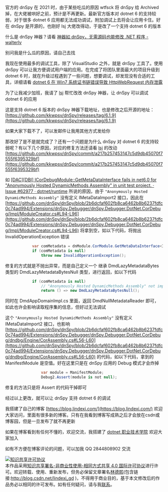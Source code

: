 
官方的 dnSpy 在 2021 时，由于某些吃瓜的原因 wtfsck 将 dnSpy 给 Archived 掉，在大佬被哄好之前，预计是不再更新。最新官方版本对 dotnet 6 的支持较弱，对于很多 dotnet 6 应用都无法成功调试，附加调试上去将会让应用卡住。好在 dnSpy 是开源的，也刚好 lsj 大佬改得动，于是改了一个支持 dotnet 6 的版本

<!--more-->


<!-- 标签：dnSpy -->
<!-- 发布 -->
<!-- 博客 -->

什么是 dnSpy 神器？请看 [神器如 dnSpy，无需源码也能修改 .NET 程序 - walterlv](https://blog.walterlv.com/post/edit-and-recompile-assembly-using-dnspy.html )

别问我是什么瓜的原因，请自己去找

我现在使用最多的调试工具，除了 VisualStudio 之外，就是 dnSpy 工具了。使用 dnSpy 可以让我方便调试用户端的应用。在完成了将团队里面最大的项目升级到 dotnet 6 时，就在升级过程遇到了一些问题，想要调试，却发现没有合适的工具，详细请看 [dotnet 6 在 Win7 系统证书链错误导致 HttpWebRequest 内存泄露](https://blog.lindexi.com/post/dotnet-6-%E5%9C%A8-Win7-%E7%B3%BB%E7%BB%9F%E8%AF%81%E4%B9%A6%E9%93%BE%E9%94%99%E8%AF%AF%E5%AF%BC%E8%87%B4-HttpWebRequest-%E5%86%85%E5%AD%98%E6%B3%84%E9%9C%B2.html )

为了让我减少加班，我请了 [lsj](https://blog.sdlsj.net) 帮忙改改 dnSpy 神器，让 dnSpy 可以调试 dotnet 6 的应用

这是支持 dotnet 6 版本的 dnSpy 神器下载地址，也是修改之后开源的地址： [https://github.com/kkwpsv/dnSpy/releases/tag/6.1.9](https://github.com/kkwpsv/dnSpy/releases/tag/6.1.9)

如果大家下载不了，可以发邮件让我用其他方式发给你

那改好了是不是就完成了？还有一个问题是为什么 dnSpy 对 dotnet 6 的支持较弱呢？有以下几个原因，对应的修复方法还请看 [lsj](https://blog.sdlsj.net) 的改动 [https://github.com/kkwpsv/dnSpy/commit/a217b257453147c5d9db45070f7555f6395329bf](https://github.com/kkwpsv/dnSpy/commit/a217b257453147c5d9db45070f7555f6395329bf)

如 [[DAC][DBI] ICorDebugModule::GetMetaDataInterface fails in net6.0 for "Anonymously Hosted DynamicMethods Assembly" in unit test project. · Issue #62977 · dotnet/runtime](https://github.com/dotnet/runtime/issues/62977 ) 所说的原因，由于 `"Anonymously Hosted DynamicMethods Assembly"` 没有定义 IMetaDataImport2 接口，因此在 [https://github.com/dnSpy/dnSpy/blob/2b6dcfaf602fb8ca6462b8b6237fdfc0c74ad994/Extensions/dnSpy.Debugger/dnSpy.Debugger.DotNet.CorDebug/Impl/ModuleCreator.cs#L94-L96](https://github.com/dnSpy/dnSpy/blob/2b6dcfaf602fb8ca6462b8b6237fdfc0c74ad994/Extensions/dnSpy.Debugger/dnSpy.Debugger.DotNet.CorDebug/Impl/ModuleCreator.cs#L94-L96) 将拿到空，如以下代码，将抛出 InvalidOperationException 错误

```csharp
			var comMetadata = dnModule.CorModule.GetMetaDataInterface<IMetaDataImport2>();
			if (comMetadata is null)
				throw new InvalidOperationException();
```

修复的方式就是不抛出异常，而是自己定义一个 继承 DmdLazyMetadataBytes 类型的 DmdLazyMetadataBytesNull 类型，进行返回，如以下代码

```csharp
			if (comMetadata is null)
				// "Anonymously Hosted DynamicMethods Assembly" not implement IMetaDataImport2, we just return DmdLazyMetadataBytesNull
				return () => new DmdLazyMetadataBytesNull();
```

同时在 DmdAppDomainImpl.cs 里面，返回 DmdNullMetadataReader 即可，如此也许会影响读取程序集的信息，但好过无法调试

这个 `"Anonymously Hosted DynamicMethods Assembly"` 没有定义 IMetaDataImport2 接口，也影响 [https://github.com/dnSpy/dnSpy/blob/2b6dcfaf602fb8ca6462b8b6237fdfc0c74ad994/Extensions/dnSpy.Debugger/dnSpy.Debugger.DotNet.CorDebug/dndbg/Engine/CorAssembly.cs#L56-L60](https://github.com/dnSpy/dnSpy/blob/2b6dcfaf602fb8ca6462b8b6237fdfc0c74ad994/Extensions/dnSpy.Debugger/dnSpy.Debugger.DotNet.CorDebug/dndbg/Engine/CorAssembly.cs#L56-L60) 的代码，如以下代码，拿到的 ManifestModule 是空值。好在这里只是在 dnSpy 应用的 Debug 模式才会炸掉

```csharp
				var module = ManifestModule;
				Debug2.Assert(module is not null);
```

修复的方法只是将 Assert 的代码干掉即可

经过以上更改，就可以让 dnSpy 支持 dotnet 6 的调试




我搭建了自己的博客 [https://blog.lindexi.com/](https://blog.lindexi.com/) 欢迎大家访问，里面有很多新的博客。只有在我看到博客写成熟之后才会放在csdn或博客园，但是一旦发布了就不再更新

如果在博客看到有任何不懂的，欢迎交流，我搭建了 [dotnet 职业技术学院](https://t.me/dotnet_campus) 欢迎大家加入

如有不方便在博客评论的问题，可以加我 QQ 2844808902 交流

<a rel="license" href="http://creativecommons.org/licenses/by-nc-sa/4.0/"><img alt="知识共享许可协议" style="border-width:0" src="https://licensebuttons.net/l/by-nc-sa/4.0/88x31.png" /></a><br />本作品采用<a rel="license" href="http://creativecommons.org/licenses/by-nc-sa/4.0/">知识共享署名-非商业性使用-相同方式共享 4.0 国际许可协议</a>进行许可。欢迎转载、使用、重新发布，但务必保留文章署名[林德熙](http://blog.csdn.net/lindexi_gd)(包含链接:http://blog.csdn.net/lindexi_gd )，不得用于商业目的，基于本文修改后的作品务必以相同的许可发布。如有任何疑问，请与我[联系](mailto:lindexi_gd@163.com)。